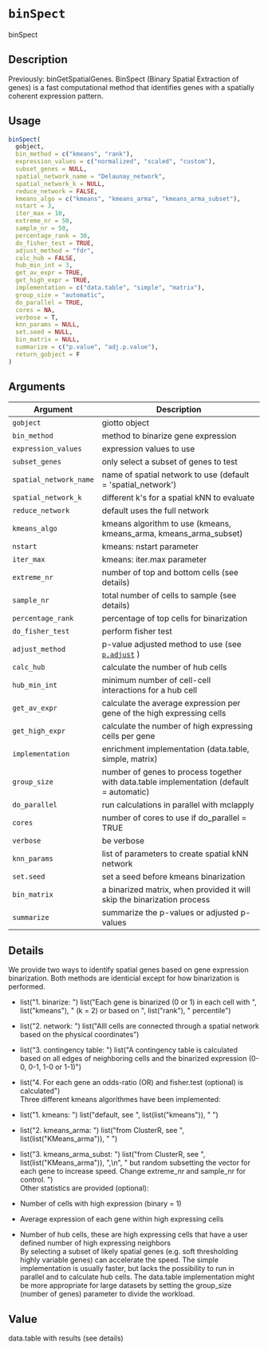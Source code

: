 # `binSpect`

binSpect


## Description

Previously: binGetSpatialGenes. BinSpect (Binary Spatial Extraction of genes) is a fast computational method
 that identifies genes with a spatially coherent expression pattern.


## Usage

```r
binSpect(
  gobject,
  bin_method = c("kmeans", "rank"),
  expression_values = c("normalized", "scaled", "custom"),
  subset_genes = NULL,
  spatial_network_name = "Delaunay_network",
  spatial_network_k = NULL,
  reduce_network = FALSE,
  kmeans_algo = c("kmeans", "kmeans_arma", "kmeans_arma_subset"),
  nstart = 3,
  iter_max = 10,
  extreme_nr = 50,
  sample_nr = 50,
  percentage_rank = 30,
  do_fisher_test = TRUE,
  adjust_method = "fdr",
  calc_hub = FALSE,
  hub_min_int = 3,
  get_av_expr = TRUE,
  get_high_expr = TRUE,
  implementation = c("data.table", "simple", "matrix"),
  group_size = "automatic",
  do_parallel = TRUE,
  cores = NA,
  verbose = T,
  knn_params = NULL,
  set.seed = NULL,
  bin_matrix = NULL,
  summarize = c("p.value", "adj.p.value"),
  return_gobject = F
)
```


## Arguments

Argument      |Description
------------- |----------------
`gobject`     |     giotto object
`bin_method`     |     method to binarize gene expression
`expression_values`     |     expression values to use
`subset_genes`     |     only select a subset of genes to test
`spatial_network_name`     |     name of spatial network to use (default = 'spatial_network')
`spatial_network_k`     |     different k's for a spatial kNN to evaluate
`reduce_network`     |     default uses the full network
`kmeans_algo`     |     kmeans algorithm to use (kmeans, kmeans_arma, kmeans_arma_subset)
`nstart`     |     kmeans: nstart parameter
`iter_max`     |     kmeans: iter.max parameter
`extreme_nr`     |     number of top and bottom cells (see details)
`sample_nr`     |     total number of cells to sample (see details)
`percentage_rank`     |     percentage of top cells for binarization
`do_fisher_test`     |     perform fisher test
`adjust_method`     |     p-value adjusted method to use (see [`p.adjust`](#p.adjust) )
`calc_hub`     |     calculate the number of hub cells
`hub_min_int`     |     minimum number of cell-cell interactions for a hub cell
`get_av_expr`     |     calculate the average expression per gene of the high expressing cells
`get_high_expr`     |     calculate the number of high expressing cells  per gene
`implementation`     |     enrichment implementation (data.table, simple, matrix)
`group_size`     |     number of genes to process together with data.table implementation (default = automatic)
`do_parallel`     |     run calculations in parallel with mclapply
`cores`     |     number of cores to use if do_parallel = TRUE
`verbose`     |     be verbose
`knn_params`     |     list of parameters to create spatial kNN network
`set.seed`     |     set a seed before kmeans binarization
`bin_matrix`     |     a binarized matrix, when provided it will skip the binarization process
`summarize`     |     summarize the p-values or adjusted p-values


## Details

We provide two ways to identify spatial genes based on gene expression binarization.
 Both methods are identicial except for how binarization is performed.
   

*  list("1. binarize: ") list("Each gene is binarized (0 or 1) in each cell with ", list("kmeans"), " (k = 2) or based on ", list("rank"), " percentile")   

*  list("2. network: ") list("Alll cells are connected through a spatial network based on the physical coordinates")   

*  list("3. contingency table: ") list("A contingency table is calculated based on all edges of neighboring cells and the binarized expression (0-0, 0-1, 1-0 or 1-1)")   

*  list("4. For each gene an odds-ratio (OR) and fisher.test (optional) is calculated")  
 Three different kmeans algorithmes have been implemented:
   

*  list("1. kmeans: ") list("default, see ", list(list("kmeans")), " ")   

*  list("2. kmeans_arma: ") list("from ClusterR, see ", list(list("KMeans_arma")), " ")   

*  list("3. kmeans_arma_subst: ") list("from ClusterR, see ", list(list("KMeans_arma")), ",\n", "   but random subsetting the vector for each gene to increase speed. Change extreme_nr and sample_nr for control.  ")  
 Other statistics are provided (optional):
   

*  Number of cells with high expression (binary = 1)   

*  Average expression of each gene within high expressing cells    

*  Number of hub cells, these are high expressing cells that have a user defined number of high expressing neighbors  
 By selecting a subset of likely spatial genes (e.g. soft thresholding highly variable genes) can accelerate the speed.
 The simple implementation is usually faster, but lacks the possibility to run in parallel and to calculate hub cells.
 The data.table implementation might be more appropriate for large datasets by setting the group_size (number of genes) parameter to divide the workload.


## Value

data.table with results (see details)


